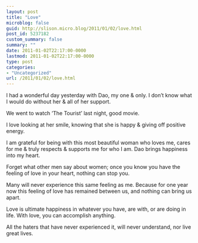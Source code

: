 ```yaml
---
layout: post
title: "Love"
microblog: false
guid: http://slison.micro.blog/2011/01/02/love.html
post_id: 5237182
custom_summary: false
summary: ""
date: 2011-01-02T22:17:00-0000
lastmod: 2011-01-02T22:17:00-0000
type: post
categories:
- "Uncategorized"
url: /2011/01/02/love.html
---
```

<p>I had a wonderful day yesterday with Dao, my one &amp; only. I don’t know what I would do without her &amp; all of her support.</p>  <p>We went to watch ‘The Tourist’ last night, good movie.</p>  <p>I love looking at her smile, knowing that she is happy &amp; giving off positive energy.</p>  <p>I am grateful for being with this most beautiful woman who loves me, cares for me &amp; truly respects &amp; supports me for who I am. Dao brings happiness into my heart.</p>  <p>Forget what other men say about women; once you know you have the feeling of love in your heart, nothing can stop you.</p>  <p>Many will never experience this same feeling as me. Because for one year now this feeling of love has remained between us, and nothing can bring us apart. </p>  <p>Love is ultimate happiness in whatever you have, are with, or are doing in life. With love, you can accomplish anything.</p>  <p>All the haters that have never experienced it, will never understand, nor live great lives.</p>  <div class="blogger-post-footer"><img width="1" height="1" src="" alt=""></div>
